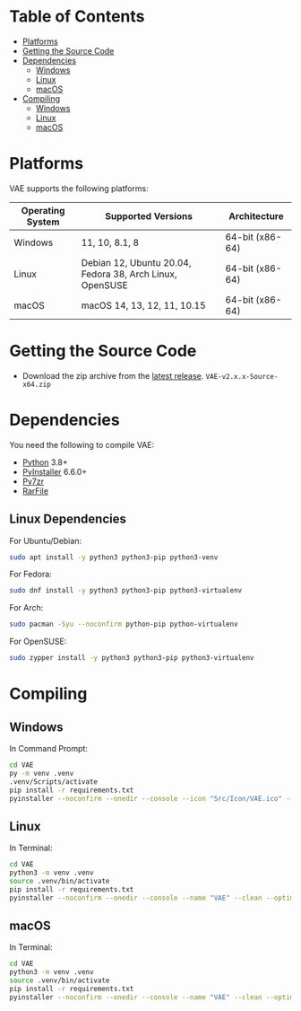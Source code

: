 # Table of Contents

- [Platforms](#platforms)
- [Getting the Source Code](#getting-the-source-code)
- [Dependencies](#dependencies)
  - [Windows](#dependencies)
  - [Linux](#linux-dependencies)
  - [macOS](#dependencies)
- [Compiling](#compiling)
  - [Windows](#windows-details)
  - [Linux](#linux-details)
  - [macOS](#macos-details)

# Platforms

VAE supports the following platforms:

| Operating System | Supported Versions                                       | Architecture    |
|------------------|----------------------------------------------------------|-----------------|
| Windows          | 11, 10, 8.1, 8                                           | 64-bit (x86-64) |
| Linux            | Debian 12, Ubuntu 20.04, Fedora 38, Arch Linux, OpenSUSE | 64-bit (x86-64) |
| macOS            | macOS 14, 13, 12, 11, 10.15                              | 64-bit (x86-64) |

# Getting the Source Code

- Download the zip archive from the [latest release](https://github.com/VermeilChan/VAE/releases/latest). `VAE-v2.x.x-Source-x64.zip`

# Dependencies

You need the following to compile VAE:

- [Python](https://www.python.org/) 3.8+
- [PyInstaller](https://www.pyinstaller.org/) 6.6.0+
- [Py7zr](https://pypi.org/project/py7zr/)
- [RarFile](https://pypi.org/project/rarfile/)

## Linux Dependencies

For Ubuntu/Debian:
```sh
sudo apt install -y python3 python3-pip python3-venv
```
For Fedora:
```sh
sudo dnf install -y python3 python3-pip python3-virtualenv
```
For Arch:
```sh
sudo pacman -Syu --noconfirm python-pip python-virtualenv
```
For OpenSUSE:
```sh
sudo zypper install -y python3 python3-pip python3-virtualenv
```

# Compiling

## Windows

In Command Prompt:
```sh
cd VAE
py -m venv .venv
.venv/Scripts/activate
pip install -r requirements.txt
pyinstaller --noconfirm --onedir --console --icon "Src/Icon/VAE.ico" --name "VAE" --clean --optimize "2" --version-file "version.txt" --add-data "Src/extract_addons.py;." --add-data "Src/extract_archives.py;." --add-data "Src/Bin;Bin/"  "Src/cli.py
```

## Linux

In Terminal:
```sh
cd VAE
python3 -m venv .venv
source .venv/bin/activate
pip install -r requirements.txt
pyinstaller --noconfirm --onedir --console --name "VAE" --clean --optimize "2" --add-data "Src/extract_addons.py:." --add-data "Src/extract_archives.py:." --add-data "Src/Bin:Bin/"  "Src/cli.py
```

## macOS

In Terminal:
```sh
cd VAE
python3 -m venv .venv
source .venv/bin/activate
pip install -r requirements.txt
pyinstaller --noconfirm --onedir --console --name "VAE" --clean --optimize "2" --add-data "Src/extract_addons.py:." --add-data "Src/extract_archives.py:." --add-data "Src/Bin:Bin/"  "Src/cli.py
```